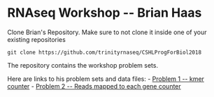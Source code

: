 # RNAseq Workshop -- Brian Haas

Clone Brian's Repository. Make sure to not clone it inside one of your existing repositories

```
git clone https://github.com/trinityrnaseq/CSHLProgForBiol2018
```

The repository contains the workshop problem sets.

Here are links to his problem sets and data files:
	- [Problem 1 -- kmer counter](https://github.com/trinityrnaseq/CSHLProgForBiol2018/tree/master/Exercise_1-counting_kmers)
	- [Problem 2 -- Reads mapped to each gene counter](https://github.com/trinityrnaseq/CSHLProgForBiol2018/tree/master/Exercise_2-aligned_reads_to_expression)


